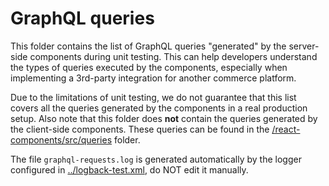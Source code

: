 # GraphQL queries

This folder contains the list of GraphQL queries "generated" by the server-side components during unit testing. This can help developers understand the types of queries executed by the components, especially when implementing a 3rd-party integration for another commerce platform.

Due to the limitations of unit testing, we do not guarantee that this list covers all the queries generated by the components in a real production setup. Also note that this folder does **not** contain the queries generated by the client-side components. These queries can be found in the [/react-components/src/queries](/react-components/src/queries) folder.

The file `graphql-requests.log` is generated automatically by the logger configured in [../logback-test.xml](../logback-test.xml), do NOT edit it manually.
